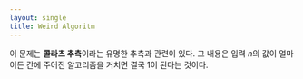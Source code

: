 ```yaml
---
layout: single
title: Weird Algoritm
---
```


이 문제는 **콜라츠 추측**이라는 유명한 추측과 관련이 있다. 그 내용은 입력 $n$의 값이 얼마이든 간에 주어진 알고리즘을 거치면 결국 1이 된다는 것이다.


